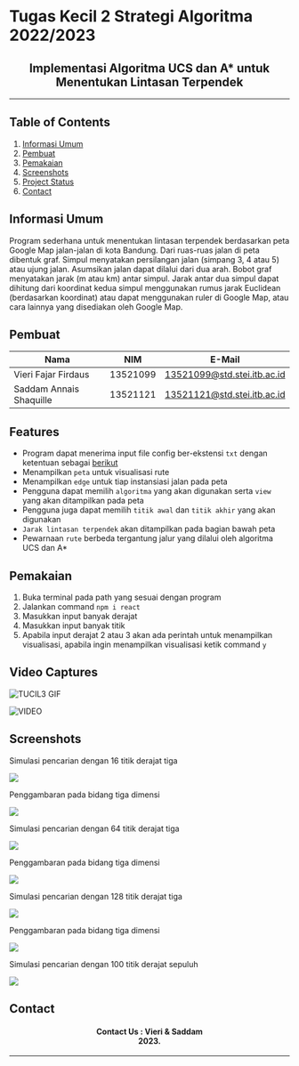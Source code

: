 # Tugas Kecil 2 Strategi Algoritma 2022/2023
<h2 align="center">
  Implementasi Algoritma UCS dan A* untuk Menentukan Lintasan Terpendek<br/>
</h2>
<hr>

## Table of Contents
1. [Informasi Umum](#general-information)
2. [Pembuat](#creator-information)
3. [Pemakaian](#usage)
4. [Screenshots](#screenshots)
5. [Project Status](#project-status)
6. [Contact](#contact)

<a name="general-information"></a>

## Informasi Umum 
Program sederhana untuk menentukan lintasan terpendek berdasarkan peta Google Map jalan-jalan di kota Bandung. Dari ruas-ruas jalan di peta dibentuk graf. Simpul menyatakan persilangan jalan (simpang 3, 4 atau 5) atau ujung jalan. Asumsikan jalan dapat dilalui dari dua arah. Bobot graf menyatakan jarak (m atau km) antar simpul. Jarak antar dua simpul dapat dihitung dari koordinat kedua simpul menggunakan rumus jarak Euclidean (berdasarkan koordinat) atau dapat menggunakan ruler di Google Map, atau cara lainnya yang disediakan oleh Google Map.


<a name="creator-information"></a>

## Pembuat

| Nama                        | NIM      | E-Mail                      |
| --------------------------- | -------- | --------------------------- |
| Vieri Fajar Firdaus         | 13521099 | 13521099@std.stei.itb.ac.id |
| Saddam Annais Shaquille     | 13521121 | 13521121@std.stei.itb.ac.id |

<a name="features"></a>

## Features
- Program dapat menerima input file config ber-ekstensi `txt` dengan ketentuan sebagai <a href=""> berikut</a>
- Menampilkan `peta` untuk visualisasi rute
- Menampilkan `edge` untuk tiap instansiasi jalan pada peta
- Pengguna dapat memilih `algoritma` yang akan digunakan serta `view` yang akan ditampilkan pada peta
- Pengguna juga dapat memilih `titik awal` dan `titik akhir` yang akan digunakan
- `Jarak lintasan terpendek` akan ditampilkan pada bagian bawah peta
- Pewarnaan `rute` berbeda tergantung jalur yang dilalui oleh algoritma UCS dan A*

<a name="usage"></a>

## Pemakaian
1. Buka terminal pada path yang sesuai dengan program
3. Jalankan command `npm i react`
4. Masukkan input banyak derajat
5. Masukkan input banyak titik 
6. Apabila input derajat 2 atau 3 akan ada perintah untuk menampilkan visualisasi, apabila ingin menampilkan visualisasi ketik command `y`


<a name="screenshots"></a>
<a name="video-captures"></a>

## Video Captures
![TUCIL3 GIF](https://github.com/vierifirdaus/Tucil3_13521099_13521121/blob/main/doc/1.gif?raw=true)

![VIDEO]([https://github.com/vierifirdaus/Tucil3_13521099_13521121/doc/1.gif?raw=true])

## Screenshots
<p>
  <p>Simulasi pencarian dengan 16 titik derajat tiga</p>
  <img src="/image/ss1.png/">
  <nl>
  
  <p>Penggambaran pada bidang tiga dimensi</p>
  <img src="/image/p1.png/">
  <nl>
  
  
  <p>Simulasi pencarian dengan 64 titik derajat tiga</p>
  <img src="/image/ss2.png/">
  <nl>
  
  <p>Penggambaran pada bidang tiga dimensi</p>
  <img src="/image/p2.png/">
  <nl>
  
  <p>Simulasi pencarian dengan 128 titik derajat tiga</p>
  <img src="/image/ss3.png/">
  <nl>

  <p>Penggambaran pada bidang tiga dimensi</p>
  <img src="/image/p1.png/">
  <nl>
  
  
  <p>Simulasi pencarian dengan 100 titik derajat sepuluh</p>
  <img src="/image/ss6.png/">
  <nl>
  
</p>


<a name="contact"></a>

## Contact
<h4 align="center">
  Contact Us : Vieri & Saddam<br/>
  2023.
</h4>
<hr>
